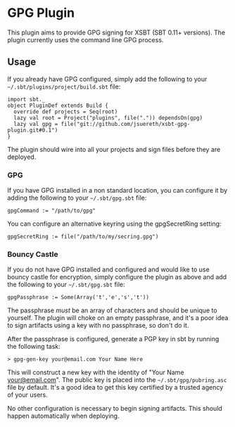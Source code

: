 # GPG Plugin

This plugin aims to provide GPG signing for XSBT (SBT 0.11+ versions).  The plugin currently uses the command line GPG process.  


## Usage

If you already have GPG configured, simply add the following to your `~/.sbt/plugins/project/build.sbt` file:

    import sbt._
    object PluginDef extends Build {
      override def projects = Seq(root)
      lazy val root = Project("plugins", file(".")) dependsOn(gpg)
      lazy val gpg = file("git://github.com/jsuereth/xsbt-gpg-plugin.git#0.1")
    }

The plugin should wire into all your projects and sign files before they are deployed.   

### GPG

If you have GPG installed in a non standard location, you can configure it by adding the following to your `~/.sbt/gpg.sbt` file:

    gpgCommand := "/path/to/gpg"

You can configure an alternative keyring using the gpgSecretRing setting:

    gpgSecretRing := file("/path/to/my/secring.gpg")


### Bouncy Castle

If you do not have GPG installed and configured and would like to use bouncy castle for encryption, simply configure the plugin as above and add the following to your `~/.sbt/gpg.sbt` file:

    gpgPassphrase := Some(Array('t','e','s','t'))

The passphrase *must* be an array of characters and should be unique to yourself.   The plugin will choke on an empty passphrase, and it's a poor idea to sign artifacts using a key with no passphrase, so don't do it.

After the passphrase is configured, generate a PGP key in sbt by running the following task:

    > gpg-gen-key your@email.com Your Name Here

This will construct a new key with the identity of "Your Name <your@email.com>".  The public key is placed into the `~/.sbt/gpg/pubring.asc` file by default.   It's a good idea to get this key certified by a trusted agency of your users.

No other configuration is necessary to begin signing artifacts.   This should happen automatically when deploying.

